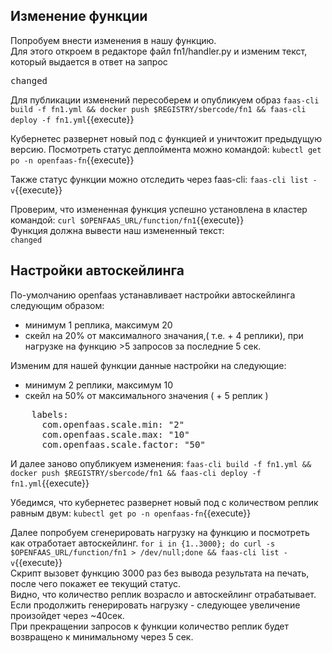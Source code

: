 ## Изменение функции
Попробуем внести изменения в нашу функцию.  
Для этого откроем в редакторе файл fn1/handler.py и изменим текст, который выдается в ответ на запрос

<pre class="file" data-filename="./fn1/handler.py" data-target="insert" data-marker="Hello from OpenFaaS!">
changed</pre>

Для публикации изменений пересоберем и опубликуем образ
`faas-cli build -f fn1.yml && docker push $REGISTRY/sbercode/fn1 && faas-cli deploy -f fn1.yml`{{execute}}

Кубернетес развернет новый под с функцией и уничтожит предыдущую версию. Посмотреть статус деплоймента можно командой:
`kubectl get po -n openfaas-fn`{{execute}}

Также статус функции можно отследить через faas-cli:
`faas-cli list -v`{{execute}}

Проверим, что измененная функция успешно установлена в кластер командой:
`curl $OPENFAAS_URL/function/fn1`{{execute}}  
Функция должна вывести наш измененный текст:  
`changed`
## Настройки автоскейлинга
По-умолчанию openfaas устанавливает настройки автоскейлинга следующим образом:
- минимум 1 реплика, максимум 20
- скейл на 20% от максималного значания,( т.е. + 4 реплики), при нагрузке на функцию >5 запросов за последние 5 сек.

Изменим для нашей функции данные настройки на следующие:
- минимум 2 реплики, максимум 10
- скейл на 50% от максимального значения ( + 5 реплик )
<pre class="file" data-filename="./fn1.yml" data-target="append">
    labels:
      com.openfaas.scale.min: "2"
      com.openfaas.scale.max: "10"
      com.openfaas.scale.factor: "50"
</pre>

И далее заново опубликуем изменения:
`faas-cli build -f fn1.yml && docker push $REGISTRY/sbercode/fn1 && faas-cli deploy -f fn1.yml`{{execute}}

Убедимся, что кубернетес развернет новый под с количеством реплик равным двум:
`kubectl get po -n openfaas-fn`{{execute}}

Далее попробуем сгенерировать нагрузку на функцию и посмотреть как отработает автоскейлинг.
`for i in {1..3000}; do curl -s $OPENFAAS_URL/function/fn1 > /dev/null;done && faas-cli list -v`{{execute}}  
Скрипт вызовет функцию 3000 раз без вывода результата на печать, после чего покажет ее текущий статус.  
Видно, что количество реплик возрасло и автоскейлинг отрабатывает. Если продолжить генерировать нагрузку  - следующее увеличение произойдет через ~40сек.  
При прекращении запросов к функции количество реплик будет возвращено к минимальному через 5 сек.